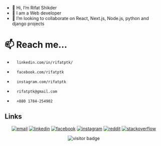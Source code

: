

- 👋 Hi, I’m Rifat Shikder
- 👀 I am a Web developer
- 💞️ I’m looking to collaborate on React, Next.js, Node.js, python and django projects

# 📫 Reach me...

-       linkedin.com/in/rifatptk/
-       facebook.com/rifatptk
-       instagram.com/rifatptk
-       rifatptk@gmail.com
-       +880 1784-254902





## Links

<p align="center">
  <a href="mailto:rifatptk@gmail.com"><img src="https://img.icons8.com/color/96/000000/gmail.png" alt="email"/></a>
  <a href="https://www.linkedin.com/in/rifatptk/"><img src="https://img.icons8.com/color/96/000000/linkedin.png" alt="linkedin"/></a>  
  <a href="https://www.facebook.com/rifatptk"><img src="https://img.icons8.com/color/96/000000/facebook.png" alt="facebook"/></a>
  <a href="https://www.instagram.com/rifatptk"><img src="https://img.icons8.com/color/96/000000/instagram-new.png" alt="instagram"/></a>
  <a href="https://www.reddit.com/user/Fast_Disaster_8958"><img src="https://img.icons8.com/color/96/000000/reddit.png" alt="reddit"/></a>  
  <a href="#"><img src="https://img.icons8.com/color/96/000000/stackoverflow.png" alt="stackoverflow"/></a>   
</p>

<p  align="center">
  <img src="https://visitor-badge.glitch.me/badge?page_id=matyo91.matyo91" alt="visitor badge"/>
</p>
